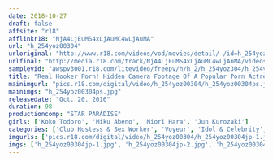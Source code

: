 ```yaml
---
date: 2018-10-27
draft: false
affsite: "r18"
afflinkr18: "NjA4LjEuMS4xLjAuMC4wLjAuMA"
url: "h_254yoz00304"
urloriginal: "http://www.r18.com/videos/vod/movies/detail/-/id=h_254yoz00304"
urlfinal: "http://media.r18.com/track/NjA4LjEuMS4xLjAuMC4wLjAuMA/videos/vod/movies/detail/-/id=h_254yoz00304"
samplevid: "awspv3001.r18.com/litevideo/freepv/h/h_2/h_254yoz304/h_254yoz304_dmb_w.mp4"
title: "Real Hooker Porn! Hidden Camera Footage Of A Popular Porn Actress Calling For A Hooker!"
mainimgurl: "pics.r18.com/digital/video/h_254yoz00304/h_254yoz00304ps.jpg"
mainimgs: "h_254yoz00304ps.jpg"
releasedate: "Oct. 20, 2016"
duration: 98
productioncomp: "STAR PARADISE"
girls: ['Koko Todoro', 'Miku Abeno', 'Miori Hara', 'Jun Kurozaki']
categories: ['Club Hostess & Sex Worker', 'Voyeur', 'Idol & Celebrity', 'Hi-Def']
imgurls: ['pics.r18.com/digital/video/h_254yoz00304/h_254yoz00304jp-1.jpg', 'pics.r18.com/digital/video/h_254yoz00304/h_254yoz00304jp-2.jpg', 'pics.r18.com/digital/video/h_254yoz00304/h_254yoz00304jp-3.jpg', 'pics.r18.com/digital/video/h_254yoz00304/h_254yoz00304jp-4.jpg', 'pics.r18.com/digital/video/h_254yoz00304/h_254yoz00304jp-5.jpg', 'pics.r18.com/digital/video/h_254yoz00304/h_254yoz00304jp-6.jpg', 'pics.r18.com/digital/video/h_254yoz00304/h_254yoz00304jp-7.jpg', 'pics.r18.com/digital/video/h_254yoz00304/h_254yoz00304jp-8.jpg', 'pics.r18.com/digital/video/h_254yoz00304/h_254yoz00304jp-9.jpg', 'pics.r18.com/digital/video/h_254yoz00304/h_254yoz00304jp-10.jpg', 'pics.r18.com/digital/video/h_254yoz00304/h_254yoz00304jp-11.jpg', 'pics.r18.com/digital/video/h_254yoz00304/h_254yoz00304jp-12.jpg', 'pics.r18.com/digital/video/h_254yoz00304/h_254yoz00304jp-13.jpg', 'pics.r18.com/digital/video/h_254yoz00304/h_254yoz00304jp-14.jpg', 'pics.r18.com/digital/video/h_254yoz00304/h_254yoz00304jp-15.jpg', 'pics.r18.com/digital/video/h_254yoz00304/h_254yoz00304jp-16.jpg', 'pics.r18.com/digital/video/h_254yoz00304/h_254yoz00304jp-17.jpg', 'pics.r18.com/digital/video/h_254yoz00304/h_254yoz00304jp-18.jpg', 'pics.r18.com/digital/video/h_254yoz00304/h_254yoz00304jp-19.jpg', 'pics.r18.com/digital/video/h_254yoz00304/h_254yoz00304jp-20.jpg']
imgs: ['h_254yoz00304jp-1.jpg', 'h_254yoz00304jp-2.jpg', 'h_254yoz00304jp-3.jpg', 'h_254yoz00304jp-4.jpg', 'h_254yoz00304jp-5.jpg', 'h_254yoz00304jp-6.jpg', 'h_254yoz00304jp-7.jpg', 'h_254yoz00304jp-8.jpg', 'h_254yoz00304jp-9.jpg', 'h_254yoz00304jp-10.jpg', 'h_254yoz00304jp-11.jpg', 'h_254yoz00304jp-12.jpg', 'h_254yoz00304jp-13.jpg', 'h_254yoz00304jp-14.jpg', 'h_254yoz00304jp-15.jpg', 'h_254yoz00304jp-16.jpg', 'h_254yoz00304jp-17.jpg', 'h_254yoz00304jp-18.jpg', 'h_254yoz00304jp-19.jpg', 'h_254yoz00304jp-20.jpg']
---
```

